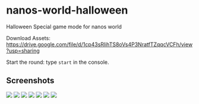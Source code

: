 # nanos-world-halloween
Halloween Special game mode for nanos world

Download Assets: https://drive.google.com/file/d/1cp43sRlihTS8oVs4P3NratfTZqqcVCFh/view?usp=sharing

Start the round: type `start` in the console.

## Screenshots

![](https://i.imgur.com/4t9A4C9.png)
![](https://i.imgur.com/OV0qE9s.png)
![](https://i.imgur.com/MFJ3RYt.png)
![](https://i.imgur.com/GG4FZVq.png)
![](https://i.imgur.com/fYyHP7u.png)
![](https://i.imgur.com/svRg0di.png)
![](https://i.imgur.com/jBiOWBr.png)
